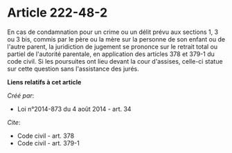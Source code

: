 # Article 222-48-2

En cas de condamnation pour un crime ou un délit prévu aux sections 1, 3 ou 3 bis, commis par le père ou la mère sur la
personne de son enfant ou de l'autre parent, la juridiction de jugement se prononce sur le retrait total ou partiel de
l'autorité parentale, en application des articles 378 et 379-1 du code civil. Si les poursuites ont lieu devant la cour
d'assises, celle-ci statue sur cette question sans l'assistance des jurés.

**Liens relatifs à cet article**

_Créé par_:

  - Loi n°2014-873 du 4 août 2014 - art. 34

_Cite_:

  - Code civil - art. 378
  - Code civil - art. 379-1
